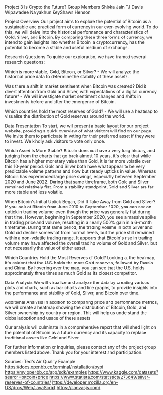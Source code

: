 Project 3 
Is Crypto the Future?
Group Members
Shloka Jain
TJ Davis
Wipawadee Naiyakhun
KeyShawn Henson

Project Overview
Our project aims to explore the potential of Bitcoin as a sustainable and practical form of currency in our ever-evolving world. To do this, we will delve into the historical performance and characteristics of Gold, Silver, and Bitcoin. By comparing these three forms of currency, we intend to gain insights into whether Bitcoin, a cryptocurrency, has the potential to become a stable and useful medium of exchange.

Research Questions
To guide our exploration, we have framed several research questions:

Which is more stable, Gold, Bitcoin, or Silver? - We will analyze the historical price data to determine the stability of these assets.

Was there a shift in market sentiment when Bitcoin was created? Did it divert attention from Gold and Silver, with expectations of a digital currency future? - We will investigate market sentiment changes and shifts in investments before and after the emergence of Bitcoin.

Which countries hold the most reserves of Gold? - We will use a heatmap to visualize the distribution of Gold reserves around the world.

Data Presentation
To start, we will present a basic layout for our project website, providing a quick overview of what visitors will find on our page. We invite them to participate in voting for their preferred asset if they were to invest. We kindly ask visitors to vote only once.

Which Asset is More Stable?
Bitcoin does not have a very long history, and judging from the charts that go back almost 10 years, it's clear that while Bitcoin has a higher monetary value than Gold, it is far more volatile over this 10-year period. Gold and Silver both have what appear to be very predictable volume patterns and slow but steady upticks in value. Whereas Bitcoin has experienced large price swings, especially between September 2020 and June 2022. During that same timeframe, both Gold and Silver remained relatively flat. From a stability standpoint, Gold and Silver are far more stable and less volatile.

When Bitcoin's Initial Uptick Began, Did It Take Away from Gold and Silver?
If you look at Bitcoin from June 2019 to September 2020, you can see an uptick in trading volume, even though the price was generally flat during that time. However, beginning in September 2020, you see a massive spike in trading price and volume, resulting in a nearly 500% gain in a 6-month timeframe. During that same period, the trading volume in both Silver and Gold did decline somewhat from normal levels, but the price still remained within a non-volatile trading range. It appears that Bitcoin's rise in trading volume may have affected the overall trading volume of Gold and Silver, but not necessarily the value of either asset.

Which Countries Hold the Most Reserves of Gold?
Looking at the heatmap, it's evident that the U.S. holds the most Gold reserves, followed by Russia and China. By hovering over the map, you can see that the U.S. holds approximately three times as much Gold as its closest competitor.

Data Analysis
We will visualize and analyze the data by creating various plots and charts, such as bar charts and line graphs, to provide insights into the performance and stability of Gold, Silver, and Bitcoin over time.

Additional Analysis
In addition to comparing price and performance metrics, we will create a heatmap showing the distribution of Bitcoin, Gold, and Silver ownership by country or region. This will help us understand the global adoption and usage of these assets.

Our analysis will culminate in a comprehensive report that will shed light on the potential of Bitcoin as a future currency and its capacity to replace traditional assets like Gold and Silver.

For further information or inquiries, please contact any of the project group members listed above. Thank you for your interest and participation.

Sources:
Ted's Air Quality Example
<https://docs.openbb.co/terminal/installation/pypi>
<https://my.openbb.co/app/sdk/examples>
<https://www.kaggle.com/datasets?search=bitcoin+price>
<https://www.statista.com/statistics/273649/silver-reserves-of-countries/>
<https://developer.mozilla.org/en-US/docs/Web/JavaScript>
<https://canvasjs.com/>